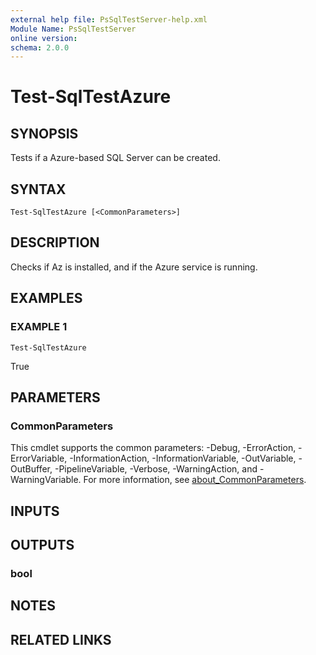 ```yaml
---
external help file: PsSqlTestServer-help.xml
Module Name: PsSqlTestServer
online version:
schema: 2.0.0
---
```


# Test-SqlTestAzure

## SYNOPSIS
Tests if a Azure-based SQL Server can be created.

## SYNTAX

```
Test-SqlTestAzure [<CommonParameters>]
```

## DESCRIPTION
Checks if Az is installed, and if the Azure service is running.

## EXAMPLES

### EXAMPLE 1
```
Test-SqlTestAzure
```

True

## PARAMETERS

### CommonParameters
This cmdlet supports the common parameters: -Debug, -ErrorAction, -ErrorVariable, -InformationAction, -InformationVariable, -OutVariable, -OutBuffer, -PipelineVariable, -Verbose, -WarningAction, and -WarningVariable. For more information, see [about_CommonParameters](http://go.microsoft.com/fwlink/?LinkID=113216).

## INPUTS

## OUTPUTS

### bool
## NOTES

## RELATED LINKS
